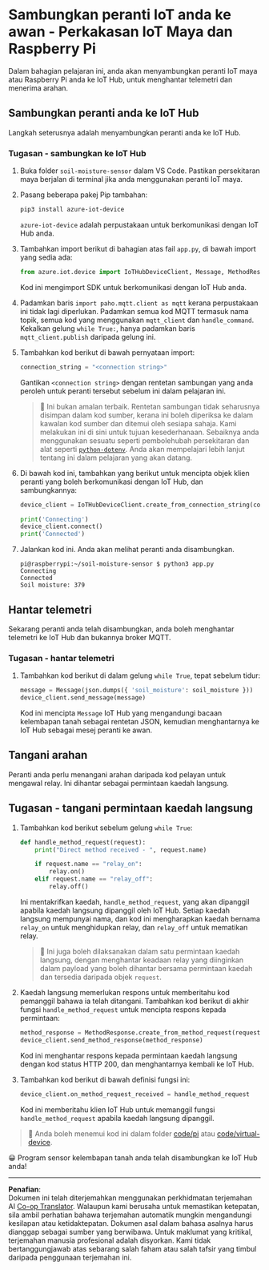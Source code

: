 <!--
CO_OP_TRANSLATOR_METADATA:
{
  "original_hash": "3ac42e284a7222c0e83d2d43231a364f",
  "translation_date": "2025-08-28T01:37:17+00:00",
  "source_file": "2-farm/lessons/4-migrate-your-plant-to-the-cloud/single-board-computer-connect-hub.md",
  "language_code": "ms"
}
-->
# Sambungkan peranti IoT anda ke awan - Perkakasan IoT Maya dan Raspberry Pi

Dalam bahagian pelajaran ini, anda akan menyambungkan peranti IoT maya atau Raspberry Pi anda ke IoT Hub, untuk menghantar telemetri dan menerima arahan.

## Sambungkan peranti anda ke IoT Hub

Langkah seterusnya adalah menyambungkan peranti anda ke IoT Hub.

### Tugasan - sambungkan ke IoT Hub

1. Buka folder `soil-moisture-sensor` dalam VS Code. Pastikan persekitaran maya berjalan di terminal jika anda menggunakan peranti IoT maya.

1. Pasang beberapa pakej Pip tambahan:

    ```sh
    pip3 install azure-iot-device
    ```

    `azure-iot-device` adalah perpustakaan untuk berkomunikasi dengan IoT Hub anda.

1. Tambahkan import berikut di bahagian atas fail `app.py`, di bawah import yang sedia ada:

    ```python
    from azure.iot.device import IoTHubDeviceClient, Message, MethodResponse
    ```

    Kod ini mengimport SDK untuk berkomunikasi dengan IoT Hub anda.

1. Padamkan baris `import paho.mqtt.client as mqtt` kerana perpustakaan ini tidak lagi diperlukan. Padamkan semua kod MQTT termasuk nama topik, semua kod yang menggunakan `mqtt_client` dan `handle_command`. Kekalkan gelung `while True:`, hanya padamkan baris `mqtt_client.publish` daripada gelung ini.

1. Tambahkan kod berikut di bawah pernyataan import:

    ```python
    connection_string = "<connection string>"
    ```

    Gantikan `<connection string>` dengan rentetan sambungan yang anda peroleh untuk peranti tersebut sebelum ini dalam pelajaran ini.

    > 💁 Ini bukan amalan terbaik. Rentetan sambungan tidak seharusnya disimpan dalam kod sumber, kerana ini boleh diperiksa ke dalam kawalan kod sumber dan ditemui oleh sesiapa sahaja. Kami melakukan ini di sini untuk tujuan kesederhanaan. Sebaiknya anda menggunakan sesuatu seperti pembolehubah persekitaran dan alat seperti [`python-dotenv`](https://pypi.org/project/python-dotenv/). Anda akan mempelajari lebih lanjut tentang ini dalam pelajaran yang akan datang.

1. Di bawah kod ini, tambahkan yang berikut untuk mencipta objek klien peranti yang boleh berkomunikasi dengan IoT Hub, dan sambungkannya:

    ```python
    device_client = IoTHubDeviceClient.create_from_connection_string(connection_string)

    print('Connecting')
    device_client.connect()
    print('Connected')
    ```

1. Jalankan kod ini. Anda akan melihat peranti anda disambungkan.

    ```output
    pi@raspberrypi:~/soil-moisture-sensor $ python3 app.py 
    Connecting
    Connected
    Soil moisture: 379
    ```

## Hantar telemetri

Sekarang peranti anda telah disambungkan, anda boleh menghantar telemetri ke IoT Hub dan bukannya broker MQTT.

### Tugasan - hantar telemetri

1. Tambahkan kod berikut di dalam gelung `while True`, tepat sebelum tidur:

    ```python
    message = Message(json.dumps({ 'soil_moisture': soil_moisture }))
    device_client.send_message(message)
    ```

    Kod ini mencipta `Message` IoT Hub yang mengandungi bacaan kelembapan tanah sebagai rentetan JSON, kemudian menghantarnya ke IoT Hub sebagai mesej peranti ke awan.

## Tangani arahan

Peranti anda perlu menangani arahan daripada kod pelayan untuk mengawal relay. Ini dihantar sebagai permintaan kaedah langsung.

## Tugasan - tangani permintaan kaedah langsung

1. Tambahkan kod berikut sebelum gelung `while True`:

    ```python
    def handle_method_request(request):
        print("Direct method received - ", request.name)
    
        if request.name == "relay_on":
            relay.on()
        elif request.name == "relay_off":
            relay.off()    
    ```

    Ini mentakrifkan kaedah, `handle_method_request`, yang akan dipanggil apabila kaedah langsung dipanggil oleh IoT Hub. Setiap kaedah langsung mempunyai nama, dan kod ini mengharapkan kaedah bernama `relay_on` untuk menghidupkan relay, dan `relay_off` untuk mematikan relay.

    > 💁 Ini juga boleh dilaksanakan dalam satu permintaan kaedah langsung, dengan menghantar keadaan relay yang diinginkan dalam payload yang boleh dihantar bersama permintaan kaedah dan tersedia daripada objek `request`.

1. Kaedah langsung memerlukan respons untuk memberitahu kod pemanggil bahawa ia telah ditangani. Tambahkan kod berikut di akhir fungsi `handle_method_request` untuk mencipta respons kepada permintaan:

    ```python
    method_response = MethodResponse.create_from_method_request(request, 200)
    device_client.send_method_response(method_response)
    ```

    Kod ini menghantar respons kepada permintaan kaedah langsung dengan kod status HTTP 200, dan menghantarnya kembali ke IoT Hub.

1. Tambahkan kod berikut di bawah definisi fungsi ini:

    ```python
    device_client.on_method_request_received = handle_method_request
    ```

    Kod ini memberitahu klien IoT Hub untuk memanggil fungsi `handle_method_request` apabila kaedah langsung dipanggil.

> 💁 Anda boleh menemui kod ini dalam folder [code/pi](../../../../../2-farm/lessons/4-migrate-your-plant-to-the-cloud/code/pi) atau [code/virtual-device](../../../../../2-farm/lessons/4-migrate-your-plant-to-the-cloud/code/virtual-device).

😀 Program sensor kelembapan tanah anda telah disambungkan ke IoT Hub anda!

---

**Penafian**:  
Dokumen ini telah diterjemahkan menggunakan perkhidmatan terjemahan AI [Co-op Translator](https://github.com/Azure/co-op-translator). Walaupun kami berusaha untuk memastikan ketepatan, sila ambil perhatian bahawa terjemahan automatik mungkin mengandungi kesilapan atau ketidaktepatan. Dokumen asal dalam bahasa asalnya harus dianggap sebagai sumber yang berwibawa. Untuk maklumat yang kritikal, terjemahan manusia profesional adalah disyorkan. Kami tidak bertanggungjawab atas sebarang salah faham atau salah tafsir yang timbul daripada penggunaan terjemahan ini.